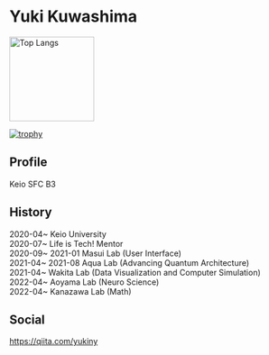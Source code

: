 # Yuki Kuwashima

<p align="left"> 
  <img alt="Top Langs" height="150px" src="https://github-readme-stats.vercel.app/api/top-langs/?username=yukiny0811&layout=compact&show_icons=true&theme=radical&langs_count=8" />
<!--   <img alt="github stats" height="150px" src="https://github-readme-stats.vercel.app/api?username=yukiny0811&count_private=true&theme=radical&show_icons=ture" /> -->
</p>

[![trophy](https://github-profile-trophy.vercel.app/?username=yukiny0811&rank=SECRET,SSS,SS,S,AAA,AA&theme=radical)](https://github.com/ryo-ma/github-profile-trophy)

## Profile
Keio SFC B3   

## History
2020-04~ Keio University    
2020-07~ Life is Tech! Mentor    
2020-09~ 2021-01 Masui Lab (User Interface)    
2021-04~ 2021-08 Aqua Lab (Advancing Quantum Architecture)    
2021-04~ Wakita Lab (Data Visualization and Computer Simulation)      
2022-04~ Aoyama Lab (Neuro Science)    
2022-04~ Kanazawa Lab (Math)    

## Social
https://qiita.com/yukiny

